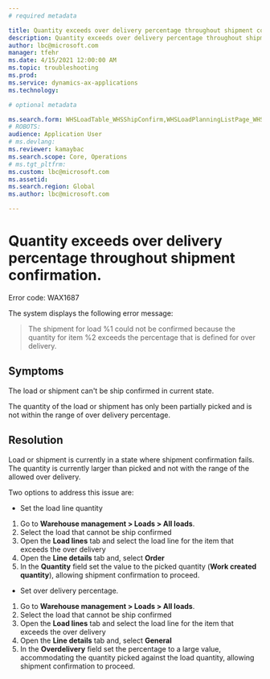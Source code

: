 ```yaml
---
# required metadata

title: Quantity exceeds over delivery percentage throughout shipment confirmation.
description: Quantity exceeds over delivery percentage throughout shipment confirmation.
author: lbc@microsoft.com
manager: tfehr
ms.date: 4/15/2021 12:00:00 AM
ms.topic: troubleshooting
ms.prod: 
ms.service: dynamics-ax-applications
ms.technology: 

# optional metadata

ms.search.form: WHSLoadTable_WHSShipConfirm,WHSLoadPlanningListPage_WHSShipConfirm,WHSLoadPlanningWorkbench_WHSShipConfirm,WHSTransportLoad_WHSShipConfirm,WHSShipPlanningListPage_WHSShipConfirm,WHSShipmentDetails_WHSShipConfirm,WHSWorkTable_WHSShipConfirm,WHSWorkTableListPage_WHSShipConfirm,Dialog_WHSOutboundShipConfirmController_WHSOutboundShipConfirm
# ROBOTS: 
audience: Application User
# ms.devlang: 
ms.reviewer: kamaybac
ms.search.scope: Core, Operations
# ms.tgt_pltfrm: 
ms.custom: lbc@microsoft.com
ms.assetid: 
ms.search.region: Global
ms.author: lbc@microsoft.com

---
```


# Quantity exceeds over delivery percentage throughout shipment confirmation.

Error code: WAX1687

The system displays the following error message:

> The shipment for load %1 could not be confirmed because the quantity for item %2 exceeds the percentage that is defined for over delivery.

## Symptoms
The load or shipment can't be ship confirmed in current state.

The quantity of the load or shipment has only been partially picked and is not within the range of over delivery percentage.




## Resolution
Load or shipment is currently in a state where shipment confirmation fails. The quantity is currently larger than picked and not with the range of the allowed over delivery.

Two options to address this issue are:

- Set the load line quantity 
1. Go to **Warehouse management \> Loads \> All loads**.
1. Select the load that cannot be ship confirmed
1. Open the **Load lines** tab and select the load line for the item that exceeds the over delivery
1. Open the **Line details** tab and, select **Order**
1. In the **Quantity** field set the value to the picked quantity (**Work created quantity**), allowing shipment confirmation to proceed.

- Set over delivery percentage.
1. Go to **Warehouse management \> Loads \> All loads**.
1. Select the load that cannot be ship confirmed
1. Open the **Load lines** tab and select the load line for the item that exceeds the over delivery
1. Open the **Line details** tab and, select **General**
1. In the **Overdelivery** field set the percentage to a large value, accommodating the quantity picked against the load quantity, allowing shipment confirmation to proceed.



